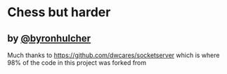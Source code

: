 # Chess but harder
## by [@byronhulcher](https://glitch.com/@byronhulcher)

Much thanks to <https://github.com/dwcares/socketserver> which is where 98% of the code in this project was forked from